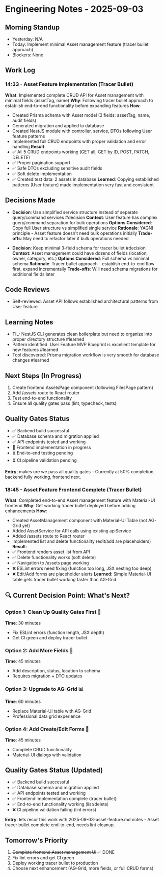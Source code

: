 # Engineering Notes - 2025-09-03

## Morning Standup
- Yesterday: N/A
- Today: Implement minimal Asset management feature (tracer bullet approach)
- Blockers: None

## Work Log

### 14:33 - Asset Feature Implementation (Tracer Bullet)
**What**: Implemented complete CRUD API for Asset management with minimal fields (assetTag, name)
**Why**: Following tracer bullet approach to establish end-to-end functionality before expanding features
**How**: 
- Created Prisma schema with Asset model (3 fields: assetTag, name, audit fields)
- Generated migration and applied to database
- Created NestJS module with controller, service, DTOs following User feature patterns
- Implemented full CRUD endpoints with proper validation and error handling
**Result**: 
- ✅ All 5 CRUD endpoints working (GET all, GET by ID, POST, PATCH, DELETE)
- ✅ Proper pagination support
- ✅ Safe DTOs excluding sensitive audit fields
- ✅ Soft delete implementation
- ✅ Created test data: 2 assets in database
**Learned**: Copying established patterns (User feature) made implementation very fast and consistent

## Decisions Made
- **Decision**: Use simplified service structure instead of separate query/command services #decision
  **Context**: User feature has complex query/command separation for bulk operations
  **Options Considered**: Copy full User structure vs simplified single service
  **Rationale**: YAGNI principle - Asset feature doesn't need bulk operations initially
  **Trade-offs**: May need to refactor later if bulk operations needed

- **Decision**: Keep minimal 3-field schema for tracer bullet #decision
  **Context**: Asset management could have dozens of fields (location, owner, category, etc.)
  **Options Considered**: Full schema vs minimal schema
  **Rationale**: Tracer bullet approach - establish end-to-end flow first, expand incrementally
  **Trade-offs**: Will need schema migrations for additional fields later

## Code Reviews
- Self-reviewed: Asset API follows established architectural patterns from User feature

## Learning Notes
- TIL: NestJS CLI generates clean boilerplate but need to organize into proper directory structure #learned
- Pattern identified: User Feature MVP Blueprint is excellent template for new features #learned
- Tool discovered: Prisma migration workflow is very smooth for database changes #learned

## Next Steps (In Progress)
1. Create frontend AssetsPage component (following FilesPage pattern)
2. Add /assets route to React router
3. Test end-to-end functionality
4. Ensure all quality gates pass (lint, typecheck, tests)

## Quality Gates Status
- ✅ Backend build successful
- ✅ Database schema and migration applied
- ✅ API endpoints tested and working
- 🔄 Frontend implementation in progress
- ⏳ End-to-end testing pending
- ⏳ CI pipeline validation pending

**Entry**: makes ure we pass all quality gates - Currently at 50% completion, backend fully working, frontend next.

### 18:45 - Asset Feature Frontend Complete (Tracer Bullet)
**What**: Completed end-to-end Asset management feature with Material-UI frontend
**Why**: Get working tracer bullet deployed before adding enhancements
**How**:
- Created AssetManagement component with Material-UI Table (not AG-Grid yet)
- Added AssetService for API calls using existing apiService
- Added /assets route to React router
- Implemented list and delete functionality (edit/add are placeholders)
**Result**:
- ✅ Frontend renders asset list from API
- ✅ Delete functionality works (soft delete)
- ✅ Navigation to /assets page working
- ❌ ESLint errors need fixing (function too long, JSX nesting too deep)
- ❌ Edit/Add forms are placeholder alerts
**Learned**: Simple Material-UI table gets tracer bullet working faster than AG-Grid

## 🔍 Current Decision Point: What's Next?

### Option 1: Clean Up Quality Gates First 🧹
**Time**: 30 minutes
- Fix ESLint errors (function length, JSX depth) 
- Get CI green and deploy tracer bullet

### Option 2: Add More Fields 📝  
**Time**: 45 minutes
- Add description, status, location to schema
- Requires migration + DTO updates

### Option 3: Upgrade to AG-Grid 📊
**Time**: 60 minutes  
- Replace Material-UI table with AG-Grid
- Professional data grid experience

### Option 4: Add Create/Edit Forms 📝
**Time**: 45 minutes
- Complete CRUD functionality
- Material-UI dialogs with validation

## Quality Gates Status (Updated)
- ✅ Backend build successful
- ✅ Database schema and migration applied  
- ✅ API endpoints tested and working
- ✅ Frontend implementation complete (tracer bullet)
- ✅ End-to-end functionality working (list/delete)
- ❌ CI pipeline validation failing (lint errors)

**Entry**: lets recor this work with 2025-09-03-asset-feature.md notes - Asset tracer bullet complete end-to-end, needs lint cleanup.

## Tomorrow's Priority
1. ~~Complete frontend Asset management UI~~ ✅ DONE
2. Fix lint errors and get CI green
3. Deploy working tracer bullet to production
4. Choose next enhancement (AG-Grid, more fields, or full CRUD forms)